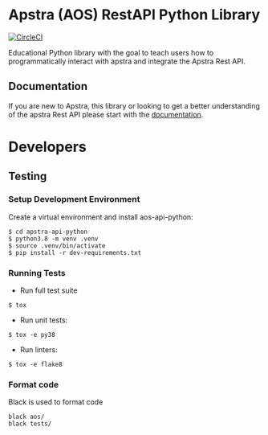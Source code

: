 # Apstra (AOS) RestAPI Python Library
[![CircleCI](https://circleci.com/gh/Apstra/apstra-api-python/tree/main.svg?style=svg)](https://circleci.com/gh/Apstra/apstra-api-python/tree/main)

Educational Python library with the goal to teach users how to 
programmatically interact with apstra and integrate the Apstra 
Rest API.

## Documentation
If you are new to Apstra, this library or looking to get a better understanding of 
the apstra Rest API please start with the 
[documentation](https://apstra-api-python.readthedocs.io/en/latest/api-introduction/).

# Developers
## Testing
### Setup Development Environment

Create a virtual environment and install aos-api-python:

```
$ cd apstra-api-python
$ python3.8 -m venv .venv
$ source .venv/bin/activate
$ pip install -r dev-requirements.txt
```

### Running Tests
- Run full test suite
```
$ tox
```
 - Run unit tests:
```
$ tox -e py38
```
 - Run linters:
```
$ tox -e flake8
```

### Format code
Black is used to format code
```
black aos/
black tests/
```